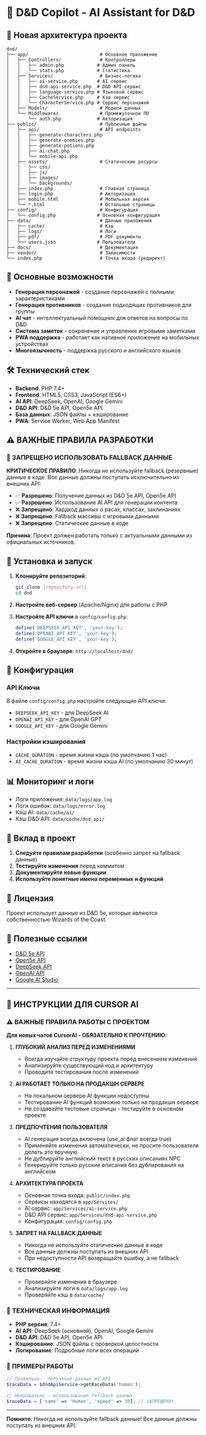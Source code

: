 # 🎲 D&D Copilot - AI Assistant for D&D

## 📁 Новая архитектура проекта

```
dnd/
├── app/                          # Основное приложение
│   ├── Controllers/              # Контроллеры
│   │   ├── admin.php            # Админ панель
│   │   └── stats.php            # Статистика
│   ├── Services/                 # Бизнес-логика
│   │   ├── ai-service.php       # AI сервис
│   │   ├── dnd-api-service.php  # D&D API сервис
│   │   ├── language-service.php # Языковой сервис
│   │   ├── CacheService.php     # Кэш сервис
│   │   └── CharacterService.php # Сервис персонажей
│   ├── Models/                   # Модели данных
│   └── Middleware/               # Промежуточное ПО
│       └── auth.php             # Авторизация
├── public/                       # Публичные файлы
│   ├── api/                      # API endpoints
│   │   ├── generate-characters.php
│   │   ├── generate-enemies.php
│   │   ├── generate-potions.php
│   │   ├── ai-chat.php
│   │   └── mobile-api.php
│   ├── assets/                   # Статические ресурсы
│   │   ├── css/
│   │   ├── js/
│   │   ├── images/
│   │   └── backgrounds/
│   ├── index.php                 # Главная страница
│   ├── login.php                 # Авторизация
│   ├── mobile.html               # Мобильная версия
│   └── *.html                    # Остальные страницы
├── config/                       # Конфигурация
│   └── config.php               # Основная конфигурация
├── data/                         # Данные приложения
│   ├── cache/                    # Кэш
│   ├── logs/                     # Логи
│   ├── pdf/                      # PDF документы
│   └── users.json               # Пользователи
├── docs/                         # Документация
├── vendor/                       # Зависимости
└── index.php                     # Точка входа (редирект)
```

## 🚀 Основные возможности

- **Генерация персонажей** - создание персонажей с полными характеристиками
- **Генерация противников** - создание подходящих противников для группы
- **AI чат** - интеллектуальный помощник для ответов на вопросы по D&D
- **Система заметок** - сохранение и управление игровыми заметками
- **PWA поддержка** - работает как нативное приложение на мобильных устройствах
- **Многоязычность** - поддержка русского и английского языков

## 🛠️ Технический стек

- **Backend**: PHP 7.4+
- **Frontend**: HTML5, CSS3, JavaScript (ES6+)
- **AI API**: DeepSeek, OpenAI, Google Gemini
- **D&D API**: D&D 5e API, Open5e API
- **База данных**: JSON файлы + кэширование
- **PWA**: Service Worker, Web App Manifest

## ⚠️ ВАЖНЫЕ ПРАВИЛА РАЗРАБОТКИ

### 🚫 ЗАПРЕЩЕНО ИСПОЛЬЗОВАТЬ FALLBACK ДАННЫЕ

**КРИТИЧЕСКОЕ ПРАВИЛО**: Никогда не используйте fallback (резервные) данные в коде. Все данные должны поступать исключительно из внешних API:

- ✅ **Разрешено**: Получение данных из D&D 5e API, Open5e API
- ✅ **Разрешено**: Использование AI API для генерации контента
- ❌ **Запрещено**: Хардкод данных о расах, классах, заклинаниях
- ❌ **Запрещено**: Fallback массивы с игровыми данными
- ❌ **Запрещено**: Статические данные в коде

**Причина**: Проект должен работать только с актуальными данными из официальных источников.

## 🚀 Установка и запуск

1. **Клонируйте репозиторий**:
   ```bash
   git clone [repository-url]
   cd dnd
   ```

2. **Настройте веб-сервер** (Apache/Nginx) для работы с PHP

3. **Настройте API ключи** в `config/config.php`:
   ```php
   define('DEEPSEEK_API_KEY', 'your-key');
   define('OPENAI_API_KEY', 'your-key');
   define('GOOGLE_API_KEY', 'your-key');
   ```

4. **Откройте в браузере**: `http://localhost/dnd/`

## 🔧 Конфигурация

### API Ключи

В файле `config/config.php` настройте следующие API ключи:

- `DEEPSEEK_API_KEY` - для DeepSeek AI
- `OPENAI_API_KEY` - для OpenAI GPT
- `GOOGLE_API_KEY` - для Google Gemini

### Настройки кэширования

- `CACHE_DURATION` - время жизни кэша (по умолчанию 1 час)
- `AI_CACHE_DURATION` - время жизни кэша AI (по умолчанию 30 минут)

## 📊 Мониторинг и логи

- Логи приложения: `data/logs/app.log`
- Логи ошибок: `data/logs/error.log`
- Кэш AI: `data/cache/ai/`
- Кэш D&D API: `data/cache/dnd_api/`

## 🤝 Вклад в проект

1. **Следуйте правилам разработки** (особенно запрет на fallback данные)
2. **Тестируйте изменения** перед коммитом
3. **Документируйте новые функции**
4. **Используйте понятные имена переменных и функций**

## 📄 Лицензия

Проект использует данные из D&D 5e, которые являются собственностью Wizards of the Coast.

## 🔗 Полезные ссылки

- [D&D 5e API](https://www.dnd5eapi.co/)
- [Open5e API](https://open5e.com/)
- [DeepSeek API](https://platform.deepseek.com/)
- [OpenAI API](https://platform.openai.com/)
- [Google AI Studio](https://aistudio.google.com/)

---

## 🤖 ИНСТРУКЦИИ ДЛЯ CURSOR AI

### ⚠️ ВАЖНЫЕ ПРАВИЛА РАБОТЫ С ПРОЕКТОМ

**Для новых чатов CursorAI - ОБЯЗАТЕЛЬНО К ПРОЧТЕНИЮ:**

1. **ГЛУБОКИЙ АНАЛИЗ ПЕРЕД ИЗМЕНЕНИЯМИ**
   - Всегда изучайте структуру проекта перед внесением изменений
   - Анализируйте существующий код и архитектуру
   - Проводите тестирования после изменений

2. **AI РАБОТАЕТ ТОЛЬКО НА ПРОДАКШН СЕРВЕРЕ**
   - На локальном сервере AI функции недоступны
   - Тестирование AI функций возможно только на продакшн сервере
   - Не создавайте тестовые страницы - тестируйте в основном проекте

3. **ПРЕДПОЧТЕНИЯ ПОЛЬЗОВАТЕЛЯ**
   - AI генерация всегда включена (use_ai флаг всегда true)
   - Применяйте изменения автоматически, не просите пользователя делать это вручную
   - Не дублируйте английский текст в русских описаниях NPC
   - Генерируйте только русские описания без дублирования на английском

4. **АРХИТЕКТУРА ПРОЕКТА**
   - Основная точка входа: `public/index.php`
   - Сервисы находятся в `app/Services/`
   - AI сервис: `app/Services/ai-service.php`
   - D&D API сервис: `app/Services/dnd-api-service.php`
   - Конфигурация: `config/config.php`

5. **ЗАПРЕТ НА FALLBACK ДАННЫЕ**
   - Никогда не используйте статические данные в коде
   - Все данные должны поступать из внешних API
   - При недоступности API возвращайте ошибку, а не fallback

6. **ТЕСТИРОВАНИЕ**
   - Проверяйте изменения в браузере
   - Анализируйте логи в `data/logs/app.log`
   - Проверяйте кэш в `data/cache/`

### 🔧 ТЕХНИЧЕСКАЯ ИНФОРМАЦИЯ

- **PHP версия**: 7.4+
- **AI API**: DeepSeek (основной), OpenAI, Google Gemini
- **D&D API**: D&D 5e API, Open5e API
- **Кэширование**: JSON файлы с проверкой целостности
- **Логирование**: Подробные логи всех операций

### 📝 ПРИМЕРЫ РАБОТЫ

```php
// Правильно - получение данных из API
$raceData = $dndApiService->getRaceData('human');

// Неправильно - использование fallback данных
$raceData = ['name' => 'Human', 'speed' => 30]; // ЗАПРЕЩЕНО!
```

---

**Помните**: Никогда не используйте fallback данные! Все данные должны поступать из внешних API.